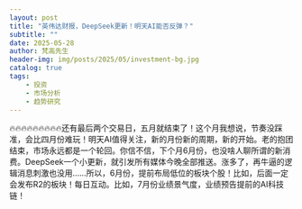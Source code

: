 ```yaml
---
layout: post
title: "英伟达财报，DeepSeek更新！明天AI能否反弹？"
subtitle: ""
date: 2025-05-28
author: 梵高先生
header-img: img/posts/2025/05/investment-bg.jpg
catalog: true
tags:
    - 投资
    - 市场分析
    - 趋势研究
---
```


🔥🔥🔥🔥🔥🔥🔥🔥🔥还有最后两个交易日，五月就结束了！这个月我想说，节奏没踩准，会比四月份难玩！明天AI值得关注，新的月份新的周期，新的开始。老的抱团结束，市场永远都是一个轮回。你信不信，下个月6月份，也没啥人聊所谓的新消费。DeepSeek一个小更新，就引发所有媒体今晚全部推送。涨多了，再牛逼的逻辑消息刺激也没用……所以，6月份，提前布局低位的板块个股！比如，后面一定会发布R2的板块！每日互动。比如，7月份业绩景气度，业绩预告提前的AI科技链！